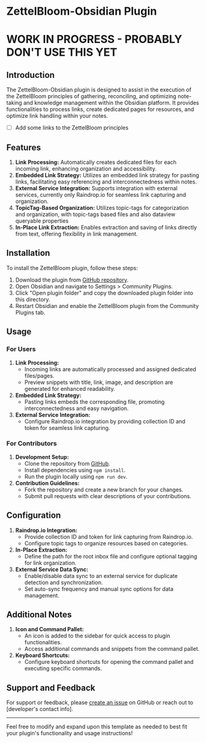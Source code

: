 # ZettelBloom-Obsidian Plugin

# WORK IN PROGRESS - PROBABLY DON'T USE THIS YET

## Introduction

The ZettelBloom-Obsidian plugin is designed to assist in the execution of the ZettelBloom principles of gathering, reconciling, and optimizing note-taking and knowledge management within the Obsidian platform. It provides functionalities to process links, create dedicated pages for resources, and optimize link handling within your notes.

-   [ ] Add some links to the ZettelBloom principles

## Features

1. **Link Processing:** Automatically creates dedicated files for each incoming link, enhancing organization and accessibility.
2. **Embedded Link Strategy:** Utilizes an embedded link strategy for pasting links, facilitating easy referencing and interconnectedness within notes.
3. **External Service Integration:** Supports integration with external services, currently only Raindrop.io for seamless link capturing and organization.
4. **TopicTag-Based Organization:** Utilizes topic-tags for categorization and organization, with topic-tags based files and also dataview queryable properties
5. **In-Place Link Extraction:** Enables extraction and saving of links directly from text, offering flexibility in link management.

## Installation

To install the ZettelBloom plugin, follow these steps:

1. Download the plugin from [GitHub repository](link-to-repo).
2. Open Obsidian and navigate to Settings > Community Plugins.
3. Click "Open plugin folder" and copy the downloaded plugin folder into this directory.
4. Restart Obsidian and enable the ZettelBloom plugin from the Community Plugins tab.

## Usage

### For Users

1. **Link Processing:**
    - Incoming links are automatically processed and assigned dedicated files/pages.
    - Preview snippets with title, link, image, and description are generated for enhanced readability.
2. **Embedded Link Strategy:**
    - Pasting links embeds the corresponding file, promoting interconnectedness and easy navigation.
3. **External Service Integration:**
    - Configure Raindrop.io integration by providing collection ID and token for seamless link capturing.

### For Contributors

1. **Development Setup:**
    - Clone the repository from [GitHub](link-to-repo).
    - Install dependencies using `npm install`.
    - Run the plugin locally using `npm run dev`.
2. **Contribution Guidelines:**
    - Fork the repository and create a new branch for your changes.
    - Submit pull requests with clear descriptions of your contributions.

## Configuration

1. **Raindrop.io Integration:**
    - Provide collection ID and token for link capturing from Raindrop.io.
    - Configure topic tags to organize resources based on categories.
2. **In-Place Extraction:**
    - Define the path for the root inbox file and configure optional tagging for link organization.
3. **External Service Data Sync:**
    - Enable/disable data sync to an external service for duplicate detection and synchronization.
    - Set auto-sync frequency and manual sync options for data management.

## Additional Notes

1. **Icon and Command Pallet:**
    - An icon is added to the sidebar for quick access to plugin functionalities.
    - Access additional commands and snippets from the command pallet.
2. **Keyboard Shortcuts:**
    - Configure keyboard shortcuts for opening the command pallet and executing specific commands.

## Support and Feedback

For support or feedback, please [create an issue](link-to-issue-tracker) on GitHub or reach out to [developer's contact info].

---

Feel free to modify and expand upon this template as needed to best fit your plugin's functionality and usage instructions!
